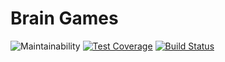 # Brain Games
![Maintainability](https://api.codeclimate.com/v1/badges/3eac9d479da9284e7120/maintainability) [![Test Coverage](https://api.codeclimate.com/v1/badges/3eac9d479da9284e7120/test_coverage)](https://codeclimate.com/github/dmitry-makovsky/project-lvl1-s504/test_coverage) [![Build Status](https://travis-ci.org/dmitry-makovsky/project-lvl1-s504.svg?branch=master)](https://travis-ci.org/dmitry-makovsky/project-lvl1-s504)
